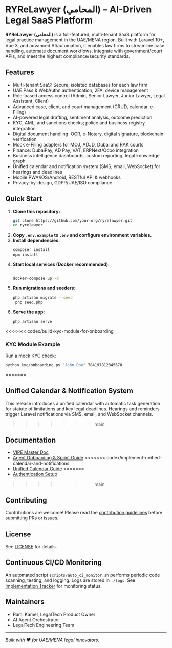 # RYReLawyer (المحامي) – AI-Driven Legal SaaS Platform

**RYReLawyer (المحامي)** is a full-featured, multi-tenant SaaS platform for legal practice management in the UAE/MENA region. Built with Laravel 10+, Vue 3, and advanced AI/automation, it enables law firms to streamline case handling, automate document workflows, integrate with government/court APIs, and meet the highest compliance/security standards.

## Features

- Multi-tenant SaaS: Secure, isolated databases for each law firm
- UAE Pass & WebAuthn authentication, 2FA, device management
- Role-based access control (Admin, Senior Lawyer, Junior Lawyer, Legal Assistant, Client)
- Advanced case, client, and court management (CRUD, calendar, e-Filing)
- AI-powered legal drafting, sentiment analysis, outcome prediction
- KYC, AML, and sanctions checks; police and business registry integration
- Digital document handling: OCR, e-Notary, digital signature, blockchain verification
- Mock e-Filing adapters for MOJ, ADJD, Dubai and RAK courts
- Finance: DubaiPay, AD Pay, VAT, ERPNext/Odoo integration
- Business intelligence dashboards, custom reporting, legal knowledge graph
- Unified calendar and notification system (SMS, email, WebSocket) for hearings and deadlines
- Mobile PWA/iOS/Android, RESTful API & webhooks
- Privacy-by-design, GDPR/UAE/ISO compliance

## Quick Start

1. **Clone this repository:**
   ```sh
   git clone https://github.com/your-org/ryrelawyer.git
   cd ryrelawyer
   ```
2. **Copy `.env.example` to `.env` and configure environment variables.**
3. **Install dependencies:**
   ```sh
   composer install
   npm install
   ```
4. **Start local services (Docker recommended):**
   ```sh

   docker-compose up -d
   ```
5. **Run migrations and seeders:**
   ```sh
   php artisan migrate --seed
    php seed.php
   ```
6. **Serve the app:**
   ```sh
   php artisan serve
   ```

<<<<<<< codex/build-kyc-module-for-onboarding
### KYC Module Example
Run a mock KYC check:
```bash
python kyc/onboarding.py "John Doe" 784197812345678
```
=======
## Unified Calendar & Notification System

This release introduces a unified calendar with automatic task generation for
statute of limitations and key legal deadlines. Hearings and reminders trigger
Laravel notifications via SMS, email, and WebSocket channels.
>>>>>>> main

## Documentation

- [VIPE Master Doc](./docs/RYReLawyer_VIPE_Master_Latest_Enhanced.md)
- [Agent Onboarding & Sprint Guide](./docs/RYReLawyer_Agent_Onboarding_Sprint_Codex.md)
<<<<<<< codex/implement-unified-calendar-and-notifications
- [Unified Calendar Guide](./docs/calendar.md)
=======
- [Authentication Setup](./docs/authentication.md)
>>>>>>> main

## Contributing

Contributions are welcome! Please read the [contribution guidelines](./CONTRIBUTING.md) before submitting PRs or issues.

## License



See [LICENSE](./LICENSE) for details.

## Continuous CI/CD Monitoring

An automated script `scripts/auto_ci_monitor.sh` performs periodic code scanning, testing, and logging. Logs are stored in `./logs`. See [Implementation Tracker](./docs/ImplementationTracker.md) for monitoring status.


## Maintainers

- Rami Kamel, LegalTech Product Owner
- AI Agent Orchestrator
- LegalTech Engineering Team

---

*Built with ❤️ for UAE/MENA legal innovators.*
